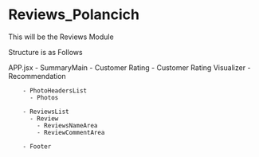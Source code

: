 # Reviews_Polancich
This will be the Reviews Module

Structure is as Follows

APP.jsx 
        - SummaryMain
          - Customer Rating
          - Customer Rating Visualizer
          - Recommendation
          
        - PhotoHeadersList
          - Photos
          
        - ReviewsList
          - Review
            - ReviewsNameArea
            - ReviewCommentArea
            
        - Footer
        
